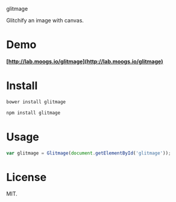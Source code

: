 glitmage

Glitchify an image with canvas.

# Demo

**[http://lab.moogs.io/glitmage](http://lab.moogs.io/glitmage)**

# Install

```bash
bower install glitmage
```

```bash
npm install glitmage
```

# Usage

```javascript
var glitmage = Glitmage(document.getElementById('glitmage'));
```

# License

MIT.